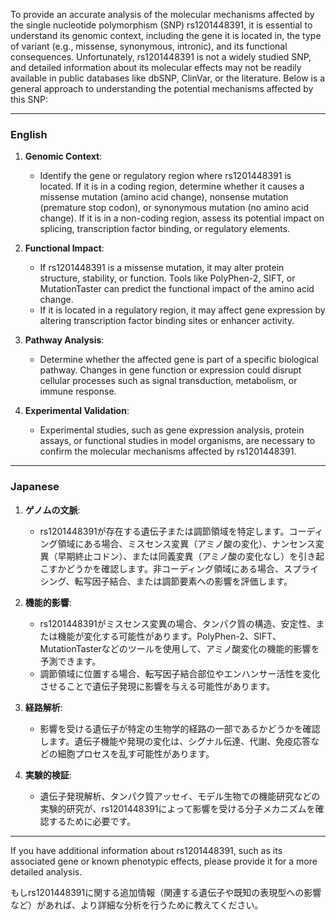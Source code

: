 To provide an accurate analysis of the molecular mechanisms affected by the single nucleotide polymorphism (SNP) rs1201448391, it is essential to understand its genomic context, including the gene it is located in, the type of variant (e.g., missense, synonymous, intronic), and its functional consequences. Unfortunately, rs1201448391 is not a widely studied SNP, and detailed information about its molecular effects may not be readily available in public databases like dbSNP, ClinVar, or the literature. Below is a general approach to understanding the potential mechanisms affected by this SNP:

---

### **English**
1. **Genomic Context**:  
   - Identify the gene or regulatory region where rs1201448391 is located. If it is in a coding region, determine whether it causes a missense mutation (amino acid change), nonsense mutation (premature stop codon), or synonymous mutation (no amino acid change). If it is in a non-coding region, assess its potential impact on splicing, transcription factor binding, or regulatory elements.

2. **Functional Impact**:  
   - If rs1201448391 is a missense mutation, it may alter protein structure, stability, or function. Tools like PolyPhen-2, SIFT, or MutationTaster can predict the functional impact of the amino acid change.
   - If it is located in a regulatory region, it may affect gene expression by altering transcription factor binding sites or enhancer activity.

3. **Pathway Analysis**:  
   - Determine whether the affected gene is part of a specific biological pathway. Changes in gene function or expression could disrupt cellular processes such as signal transduction, metabolism, or immune response.

4. **Experimental Validation**:  
   - Experimental studies, such as gene expression analysis, protein assays, or functional studies in model organisms, are necessary to confirm the molecular mechanisms affected by rs1201448391.

---

### **Japanese**
1. **ゲノムの文脈**:  
   - rs1201448391が存在する遺伝子または調節領域を特定します。コーディング領域にある場合、ミスセンス変異（アミノ酸の変化）、ナンセンス変異（早期終止コドン）、または同義変異（アミノ酸の変化なし）を引き起こすかどうかを確認します。非コーディング領域にある場合、スプライシング、転写因子結合、または調節要素への影響を評価します。

2. **機能的影響**:  
   - rs1201448391がミスセンス変異の場合、タンパク質の構造、安定性、または機能が変化する可能性があります。PolyPhen-2、SIFT、MutationTasterなどのツールを使用して、アミノ酸変化の機能的影響を予測できます。
   - 調節領域に位置する場合、転写因子結合部位やエンハンサー活性を変化させることで遺伝子発現に影響を与える可能性があります。

3. **経路解析**:  
   - 影響を受ける遺伝子が特定の生物学的経路の一部であるかどうかを確認します。遺伝子機能や発現の変化は、シグナル伝達、代謝、免疫応答などの細胞プロセスを乱す可能性があります。

4. **実験的検証**:  
   - 遺伝子発現解析、タンパク質アッセイ、モデル生物での機能研究などの実験的研究が、rs1201448391によって影響を受ける分子メカニズムを確認するために必要です。

---

If you have additional information about rs1201448391, such as its associated gene or known phenotypic effects, please provide it for a more detailed analysis.

もしrs1201448391に関する追加情報（関連する遺伝子や既知の表現型への影響など）があれば、より詳細な分析を行うために教えてください。